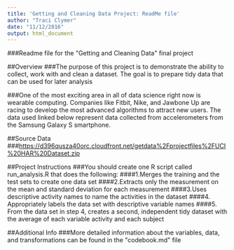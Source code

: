 ```yaml
---
title: 'Getting and Cleaning Data Project: ReadMe file'
author: "Traci Clymer"
date: "11/12/2016"
output: html_document
---
```


###Readme file for the "Getting and Cleaning Data" final project

##Overview
###The purpose of this project is to demonstrate the ability to collect, work with and clean a dataset. The goal is to prepare tidy data that can be used for later analysis

###One of the most exciting area in all of data science right now is wearable computing. Companies like Fitbit, Nike, and Jawbone Up are racing to develop the most advanced algorithms to attract new users. The data used linked below represent data collected from accelerometers from the Samsung Galaxy S smartphone.

##Source Data
###https://d396qusza40orc.cloudfront.net/getdata%2Fprojectfiles%2FUCI%20HAR%20Dataset.zip

##Project Instructions
###You should create one R script called run_analysis.R that does the following:
####1.Merges the training and the test sets to create one data set
####2.Extracts only the measurement on the mean and standard deviation for each measurement
####3.Uses descriptive activity names to name the activities in the dataset
####4. Appropriately labels the data set with descriptive variable names
####5. From the data set in step 4, creates a second, independent tidy dataset with the average of each variable activity and each subject

##Additional Info
###More detailed information about the variables, data, and transformations can be found in the "codebook.md" file

